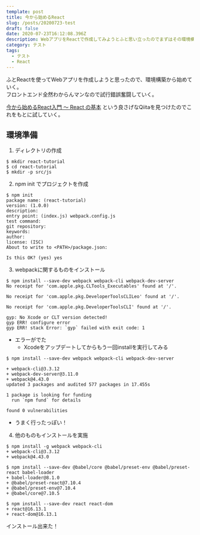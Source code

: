 ```yaml
---
template: post
title: 今から始めるReact
slug: /posts/20200723-test
draft: false
date: 2020-07-23T16:12:08.396Z
description: WebアプリをReactで作成してみようとふと思い立ったのでまずはその環境構築を実施。
category: テスト
tags:
  - テスト
  - React
---
```

ふとReactを使ってWebアプリを作成しようと思ったので、環境構築から始めていく。\
フロントエンド全然わからんマンなので試行錯誤奮闘していく。

[今から始めるReact入門 〜 React の基本](https://qiita.com/TsutomuNakamura/items/72d8cf9f07a5a30be048) という良さげなQiitaを見つけたのでこれをもとに試していく。

## 環境準備

1. ディレクトリの作成


```
$ mkdir react-tutorial
$ cd react-tutorial
$ mkdir -p src/js
```

2. npm init でプロジェクトを作成


```
$ npm init
package name: (react-tutorial)
version: (1.0.0)
description:
entry point: (index.js) webpack.config.js
test command:
git repository:
keywords:
author:
license: (ISC)
About to write to <PATH>/package.json:

Is this OK? (yes) yes
```

3. webpackに関するものをインストール


```
$ npm install --save-dev webpack webpack-cli webpack-dev-server
No receipt for 'com.apple.pkg.CLTools_Executables' found at '/'.

No receipt for 'com.apple.pkg.DeveloperToolsCLILeo' found at '/'.

No receipt for 'com.apple.pkg.DeveloperToolsCLI' found at '/'.

gyp: No Xcode or CLT version detected!
gyp ERR! configure error
gyp ERR! stack Error: `gyp` failed with exit code: 1
```

* エラーがでた
  * Xcodeをアップデートしてからもう一回installを実行してみる


```
$ npm install --save-dev webpack webpack-cli webpack-dev-server

+ webpack-cli@3.3.12
+ webpack-dev-server@3.11.0
+ webpack@4.43.0
updated 3 packages and audited 577 packages in 17.455s

1 package is looking for funding
  run `npm fund` for details

found 0 vulnerabilities
```

* うまく行ったっぽい！

4. 他のものもインストールを実施


```
$ npm install -g webpack webpack-cli
+ webpack-cli@3.3.12
+ webpack@4.43.0

$ npm install --save-dev @babel/core @babel/preset-env @babel/preset-react babel-loader
+ babel-loader@8.1.0
+ @babel/preset-react@7.10.4
+ @babel/preset-env@7.10.4
+ @babel/core@7.10.5

$ npm install --save-dev react react-dom
+ react@16.13.1
+ react-dom@16.13.1
```

インストール出来た！
